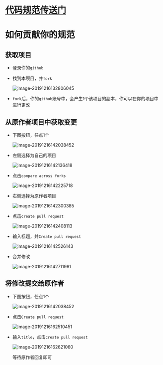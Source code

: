 # [代码规范传送门](./CodeStandards.md)

# 如何贡献你的规范

## 获取项目

+ 登录你的`github`

+ 找到本项目，并`fork`

  ![image-20191216132806045](README.assets/image-20191216132806045.png)  

+  `fork`后，你的`github`账号中，会产生1个该项目的副本，你可以在你的项目中进行更改

## 从原作者项目中获取变更

+ 下图按钮，任点1个

  ![image-20191216142038452](README.assets/image-20191216142038452.png) 

+ 左侧选择为自己的项目

  ![image-20191216142136418](README.assets/image-20191216142136418.png) 

+ 点击`compare across forks`

  ![image-20191216142225718](README.assets/image-20191216142225718.png) 

+ 右侧选择为原作者项目

  ![image-20191216142300385](README.assets/image-20191216142300385.png) 

+ 点击`create pull request`

  ![image-20191216142408113](README.assets/image-20191216142408113.png) 

+ 输入标题，并`Create pull request`

  ![image-20191216142526143](README.assets/image-20191216142526143.png) 

+ 合并修改

  ![image-20191216142711981](README.assets/image-20191216142711981.png) 

## 将修改提交给原作者

+ 下图按钮，任点1个

  ![image-20191216142038452](README.assets/image-20191216142038452.png) 

+ 点击`Create pull request`

  ![image-20191216162510451](README.assets/image-20191216162510451.png) 

+ 输入`title`，点击`create pull request`

  ![image-20191216162621060](README.assets/image-20191216162621060.png) 

  等待原作者回复即可